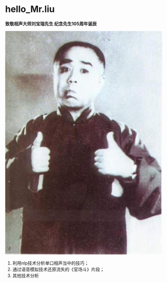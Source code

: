 # hello_Mr.liu
                                         
**致敬相声大师刘宝瑞先生 纪念先生105周年诞辰**
  
  ![baoruiliu.jpeg](baorui_liu.jpeg)
  
1. 利用nlp技术分析单口相声当中的技巧；
2. 通过语音模拟技术还原流失的《官场斗》片段；
3. 其他技术分析


